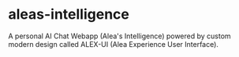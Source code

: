 # aleas-intelligence
A personal AI Chat Webapp (Alea's Intelligence) powered by custom modern design called ALEX-UI (Alea Experience User Interface).
